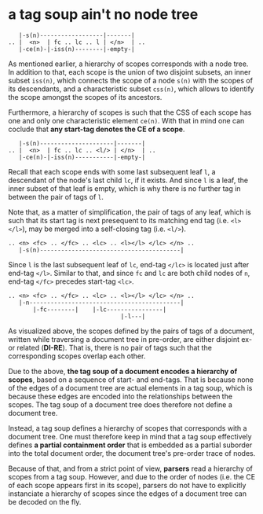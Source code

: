 
<!-- ======================================================================= -->
# a tag soup ain't no node tree

```
   |-s(n)------------------|-------|
.. |  <n>  | fc .. lc .. l | </n>  | ..
   |-ce(n)-|-iss(n)--------|-empty-|
```

As mentioned earlier, a hierarchy of scopes corresponds with a node tree. In
addition to that, each scope is the union of two disjoint subsets, an inner
subset `iss(n)`, which connects the scope of a node `s(n)` with the scopes
of its descendants, and a characteristic subset `css(n)`, which allows to
identify the scope amongst the scopes of its ancestors.

Furthermore, a hierarchy of scopes is such that the CSS of each scope has one
and only one characteristic element `ce(n)`. With that in mind one can coclude
that **any start-tag denotes the CE of a scope**.

```
   |-s(n)---------------------|-------|
.. |  <n>  | fc .. lc .. <l/> | </n>  | ..
   |-ce(n)-|-iss(n)-----------|-empty-|
```

Recall that each scope ends with some last subsequent leaf `l`, a descendant
of the node's last child `lc`, if it exists. And since `l` is a leaf, the
inner subset of that leaf is empty, which is why there is no further tag in
between the pair of tags of `l`.

Note that, as a matter of simplification, the pair of tags of any leaf, which
is such that its start tag is next presequent to its matching end tag (i.e.
`<l></l>`), may be merged into a self-closing tag (i.e. `<l/>`).

```
.. <n> <fc> .. </fc> .. <lc> .. <l></l> </lc> </n> ..
   |-s(n)----------------------------------------|
```

Since `l` is the last subsequent leaf of `lc`, end-tag `</lc>` is located just
after end-tag `</l>`. Similar to that, and since `fc` and `lc` are both child
nodes of `n`, end-tag `</fc>` precedes start-tag `<lc>`.

```
.. <n> <fc> .. </fc> .. <lc> .. <l></l> </lc> </n> ..
   |-n-------------------------------------------|
       |-fc--------|    |-lc----------------|
                                |-l---|
```

As visualized above, the scopes defined by the pairs of tags of a document,
written while traversing a document tree in pre-order, are either disjoint
ex-or related (**DI-RE**). That is, there is no pair of tags such that the
corresponding scopes overlap each other.

Due to the above, **the tag soup of a document encodes a hierarchy of scopes**,
based on a sequence of start- and end-tags. That is because none of the edges
of a document tree are actual elements in a tag soup, which is because these
edges are encoded into the relationships between the scopes. The tag soup of
a document tree does therefore not define a document tree.

Instead, a tag soup defines a hierarchy of scopes that corresponds with a
document tree. One must therefore keep in mind that a tag soup effectively
defines **a partial containment order** that is embedded as a partial suborder
into the total document order, the document tree's pre-order trace of nodes.

Because of that, and from a strict point of view, **parsers** read a hierarchy
of scopes from a tag soup. However, and due to the order of nodes (i.e. the
CE of each scope appears first in its scope), parsers do not have to explicitly
instanciate a hierarchy of scopes since the edges of a document tree can be
decoded on the fly.
